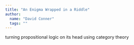 ```yaml
---
title: "An Enigma Wrapped in a Riddle"
author:
  name: "David Conner"
  tags: ""
---
```


turning propositional logic on its head using category theory


